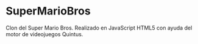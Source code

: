 # SuperMarioBros
Clon del Super Mario Bros. Realizado en JavaScript HTML5 con ayuda del motor de videojuegos Quintus.
